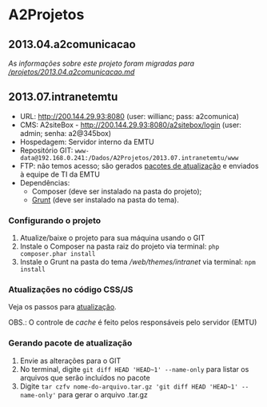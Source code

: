 # A2Projetos

## 2013.04.a2comunicacao

_As informações sobre este projeto foram migradas para [/projetos/2013.04.a2comunicacao.md](https://github.com/a2comunicacao/metodologia/blob/master/projetos/2013.04.a2comunicacao.md)_

## 2013.07.intranetemtu

* URL: http://200.144.29.93:8080 (user: willianc; pass: a2comunica)
* CMS: A2siteBox - http://200.144.29.93:8080/a2sitebox/login (user: admin; senha: a2@345box)
* Hospedagem: Servidor interno da EMTU
* <a name="projetos1"></a>Repositório GIT: `www-data@192.168.0.241:/Dados/A2Projetos/2013.07.intranetemtu/www`
* FTP: não temos acesso; são gerados [pacotes de atualização](#pacote-atualizacao) e enviados à equipe de TI da EMTU
* Dependências:
	* Composer (deve ser instalado na pasta do projeto);
	* [Grunt](https://github.com/a2comunicacao/metodologia/blob/master/projeto-web/setup/grunt.md#grunt) (deve ser instalado na pasta do tema).

### Configurando o projeto

1. Atualize/baixe o projeto para sua máquina usando o GIT
2. Instale o Composer na pasta raiz do projeto via terminal: `php composer.phar install`
3. Instale o Grunt na pasta do tema _/web/themes/intranet_ via terminal: `npm install`

### Atualizações no código CSS/JS
Veja os passos para [atualização](#atualiza-css).

OBS.: O controle de _cache_ é feito pelos responsáveis pelo servidor (EMTU)

### Gerando pacote de atualização <a name="pacote-atualizacao"></a>

1. Envie as alterações para o GIT
2. No terminal, digite `git diff HEAD 'HEAD~1' --name-only`  para listar os arquivos que serão incluídos no pacote
3. Digite ``tar czfv nome-do-arquivo.tar.gz 'git diff HEAD 'HEAD~1' --name-only'``  para gerar o arquivo .tar.gz
